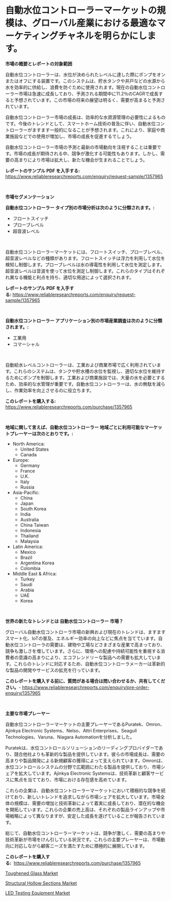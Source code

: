 <p><h1>自動水位コントローラーマーケットの規模は、グローバル産業における最適なマーケティングチャネルを明らかにします。</h1></p><p><strong>市場の概要とレポートの対象範囲</strong></p>
<p><p>自動水位コントローラーは、水位が決められたレベルに達した際にポンプをオンまたはオフにする装置です。このシステムは、貯水タンクや井戸などの水源から水を効率的に供給し、浪費を防ぐために使用されます。現在の自動水位コントローラー市場は急速に成長しており、予測される期間中に11.2％のCAGRで成長すると予想されています。この市場の将来の展望は明るく、需要が高まると予測されています。</p><p>自動水位コントローラー市場の成長は、効率的な水資源管理の必要性によるものです。今後のトレンドとして、スマートホーム技術の普及に伴い、自動水位コントローラーがますます一般的になることが予想されます。これにより、家庭や商業施設などでの使用が増加し、市場の成長を促進するでしょう。</p><p>自動水位コントローラー市場の予測と最新の市場動向を注視することは重要です。市場の成長が期待される中、競争が激化する可能性もあります。しかし、需要の高まりにより市場は拡大し、新たな機会が生まれることでしょう。</p></p>
<p><strong>レポートのサンプル PDF を入手する:</strong> <a href="https://www.reliableresearchreports.com/enquiry/request-sample/1357965">https://www.reliableresearchreports.com/enquiry/request-sample/1357965</a></p>
<p>&nbsp;</p>
<p><strong>市場セグメンテーション</strong></p>
<p><strong>自動水位コントローラー タイプ別の市場分析は次のように分類されます。:</strong></p>
<p><ul><li>フロートスイッチ</li><li>プローブレベル</li><li>超音波レベル</li></ul></p>
<p>&nbsp;</p>
<p><p>自動水位コントローラーマーケットには、フロートスイッチ、プローブレベル、超音波レベルなどの種類があります。フロートスイッチは浮力を利用して水位を検知し制御します。プローブレベルは水の導電性を利用して水位を測定します。超音波レベルは音波を使って水位を測定し制御します。これらのタイプはそれぞれ異なる機能と利点を持ち、適切な用途によって選択されます。</p></p>
<p><strong>レポートのサンプル PDF を入手する:</strong>&nbsp;<a href="https://www.reliableresearchreports.com/enquiry/request-sample/1357965">https://www.reliableresearchreports.com/enquiry/request-sample/1357965</a></p>
<p>&nbsp;</p>
<p><strong> 自動水位コントローラー アプリケーション別の市場産業調査は次のように分類されます。:</strong></p>
<p><ul><li>工業用</li><li>コマーシャル</li></ul></p>
<p>&nbsp;</p>
<p><p>自動給水レベルコントローラーは、工業および商業市場で広く利用されています。これらのシステムは、タンクや貯水槽の水位を監視し、適切な水位を維持するためにポンプを制御します。工業および商業施設では、大量の水を必要とするため、効率的な水管理が重要です。自動水位コントローラーは、水の無駄を減らし、作業効率を向上させるのに役立ちます。</p></p>
<p><strong>このレポートを購入する:</strong>&nbsp; <a href="https://www.reliableresearchreports.com/purchase/1357965">https://www.reliableresearchreports.com/purchase/1357965</a></p>
<p>&nbsp;</p>
<p><strong>地域に関して言えば、自動水位コントローラー 地域ごとに利用可能なマーケットプレーヤーは次のとおりです。:</strong></p>
<p><ul>
    <li>
        North America:
        <ul>
            <li>United States</li>
            <li>Canada</li>
        </ul>
    </li>
    <li>
        Europe:
        <ul>
            <li>Germany</li>
            <li>France</li>
            <li>U.K.</li>
            <li>Italy</li>
            <li>Russia</li>
        </ul>
    </li>
    <li>
        Asia-Pacific:
        <ul>
            <li>China</li>
            <li>Japan</li>
            <li>South Korea</li>
            <li>India</li>
            <li>Australia</li>
            <li>China Taiwan</li>
            <li>Indonesia</li>
            <li>Thailand</li>
            <li>Malaysia</li>
        </ul>
    </li>
    <li>
        Latin America:
        <ul>
            <li>Mexico</li>
            <li>Brazil</li>
            <li>Argentina Korea</li>
            <li>Colombia</li>
        </ul>
    </li>
    <li>
        Middle East & Africa:
        <ul>
            <li>Turkey</li>
            <li>Saudi</li>
            <li>Arabia</li>
            <li>UAE</li>
            <li>Korea</li>
        </ul>
    </li>
    </ul></p>
<p>&nbsp;</p>
<p><strong>世界の新たなトレンドとは 自動水位コントローラー 市場？</strong></p>
<p><p>グローバル自動水位コントローラ市場の新興および現在のトレンドは、ますますスマート化、IoTの普及、エネルギー効率の向上などに焦点を当てています。自動水位コントローラの需要は、建物や工場などさまざまな産業で高まっており、競争も激しさを増しています。さらに、環境への配慮や持続可能性を重視する消費者の意識の高まりにより、エコフレンドリーな製品への需要も拡大しています。これらのトレンドに対応するため、自動水位コントローラメーカーは革新的な製品の開発やサービスの拡充を行っています。</p></p>
<p><strong>このレポートを購入する前に、質問がある場合は問い合わせるか、共有してください。</strong>- <a href="https://www.reliableresearchreports.com/enquiry/pre-order-enquiry/1357965">https://www.reliableresearchreports.com/enquiry/pre-order-enquiry/1357965</a></p>
<p>&nbsp;</p>
<p><strong>主要な市場プレーヤー</strong></p>
<p><p>自動水位コントローラーマーケットの主要プレーヤーであるPuratek、Omron、Ajinkya Electronic Systems、Nelso、Attri Enterprises、Seagull Technologies、Varuna、Niagara Automationを分析しました。 </p><p>Puratekは、水位コントロールソリューションのリーディングプロバイダーであり、競合他社よりも革新的な製品を提供しています。彼らの市場成長は、需要の高まりや製品開発による新規顧客の獲得によって支えられています。Omronは、水位コントロールシステムの分野で広範囲にわたる製品を提供しており、市場シェアを拡大しています。Ajinkya Electronic Systemsは、技術革新と顧客サービスに焦点を当てており、市場における存在感を高めています。 </p><p>これらの企業は、自動水位コントローラーマーケットにおいて積極的な競争を続けており、新しいトレンドを追求しながら市場シェアを拡大しています。市場全体の規模は、需要の増加と技術革新によって着実に成長しており、潜在的な機会を開拓しています。これらの企業の売上高は、それぞれの製品ラインアップや市場戦略によって異なりますが、安定した成長を遂げていることが報告されています。 </p><p>総じて、自動水位コントローラーマーケットは、競争が激しく、需要の高まりや技術革新が市場をけん引している状況です。これらの主要プレーヤーは、市場動向に対応しながら顧客ニーズを満たすために積極的に展開しています。</p></p>
<p><strong>このレポートを購入する:</strong>&nbsp;&nbsp;<a href="https://www.reliableresearchreports.com/purchase/1357965">https://www.reliableresearchreports.com/purchase/1357965</a></p>
<p><p><a href="https://github.com/arionmp/Market-Research-Report-List-2/blob/main/toughened-glass-market.md">Toughened Glass Market</a></p><p><a href="https://github.com/markusgodoy/Market-Research-Report-List-2/blob/main/structural-hollow-sections-market.md">Structural Hollow Sections Market</a></p><p><a href="https://github.com/pgtimber/Market-Research-Report-List-1/blob/main/led-testing-equipment-market.md">LED Testing Equipment Market</a></p></p>